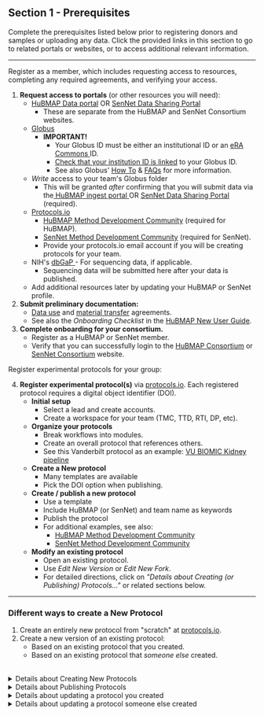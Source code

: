 ## Section 1 - Prerequisites
Complete the prerequisites listed below prior to registering donors and samples or uploading any data.
Click the provided links in this section to go to related portals or websites, or to access additional relevant information.
<hr>

Register as a member, which includes requesting access to resources, completing any required agreements, and verifying your access.
  1. **Request access to portals** (or other resources you will need):
     - <a href="http://portal.hubmapconsortium.org">HuBMAP Data portal</a> OR <a href="http://data.sennetconsortium.org">SenNet Data Sharing Portal</a>
       - These are separate from the HuBMAP and SenNet Consortium websites.
     - <a href="https://www.globus.org/">Globus</a>
       - **IMPORTANT!**
           - Your Globus ID must be either an institutional ID or an <a href="https://www.era.nih.gov/"> eRA Commons </a> ID.
           - <a href="https://docs.globus.org/how-to/link-to-existing/">Check that your institution ID is linked</a> to your Globus ID.
           - See also Globus' <a href="https://docs.globus.org/how-to/">How To</a> & <a href="https://docs.globus.org/faq/">FAQs</a> for more information.
     - _Write_ access to your team's Globus folder
       - This will be granted <em>after</em> confirming that you will submit data via the<a href="http://ingest.hubmapconsortium.org/"> HuBMAP ingest portal </a> OR <a href="http://data.sennetconsortium.org">SenNet Data Sharing Portal </a> (required).
     - <a href="http://protocols.io">Protocols.io</a>
       - <a href="https://www.protocols.io/workspaces/human-biomolecular-atlas-program-hubmap-method-development">HuBMAP Method Development Community</a> (required for HuBMAP).
       - <a href="https://www.protocols.io/workspaces/cellular-senescence-network-sennet-method-develo">SenNet Method Development Community</a> (required for SenNet).
       - Provide your protocols.io email account if you will be creating protocols for your team.
     - NIH's <a href="https://dbgap.ncbi.nlm.nih.gov/aa/wga.cgi?page=login">dbGaP </a>- For sequencing data, if applicable.
         - Sequencing data will be submitted here after your data is published.
     - Add additional resources later by updating your HuBMAP or SenNet profile.
  2. **Submit preliminary documentation:**
     - <a href="https://hubmapconsortium.org/wp-content/uploads/2020/06/DUA_FINAL_2020_02_03_for_Signature.pdf">Data use</a> and <a href="https://hubmapconsortium.org/wp-content/uploads/2020/08/MTA.pdf">material transfer</a> agreements.
     - See also the <em>Onboarding Checklist</em> in the <a href="https://docs.google.com/document/d/1ew6erXdwt38b8reiiH38NUeab4TD5ot-nv59M444j0Y/edit#heading=h.ym9gyx39h7t3">HuBMAP New User Guide</a>.
  3. **Complete onboarding for your consortium.**
      - Register as a HuBMAP or SenNet member.
      - Verify that you can successfully login to the <a href="https://hubmapconsortium.org/"> HuBMAP Consortium</a> or <a href="https://sennetconsortium.org/"> SenNet Consortium</a> website.

  Register experimental protocols for your group:
        
  4. **Register experimental protocol(s)** via <a href="https://www.protocols.io/welcome">protocols.io</a>. Each registered protocol requires a digital object identifier (DOI).
     - **Initial setup**
         - Select a lead and create accounts.
         - Create a workspace for your team (TMC, TTD, RTI, DP, etc).
      - **Organize your protocols**
          - Break workflows into modules.
          - Create an overall protocol that references others.
          - See this Vanderbilt protocol as an example: <a href="https://dx.doi.org/10.17504/protocols.io.bfskjncw">VU BIOMIC Kidney pipeline</a>
       - **Create a New protocol**
          - Many templates are available
          - Pick the DOI option when publishing.
        - **Create / publish a new protocol**
          - Use a template
          - Include HuBMAP (or SenNet) and team name as keywords
          - Publish the protocol
          - For additional examples, see also:
            - <a href="https://www.protocols.io/workspaces/human-biomolecular-atlas-program-hubmap-method-development">HuBMAP Method Development Community</a>
            - <a href="https://www.protocols.io/workspaces/cellular-senescence-network-sennet-method-develo">SenNet Method Development Community</a>
        - **Modify an existing protocol**
          - Open an existing protocol.
          - Use _Edit New Version_ or _Edit New Fork_.
          - For detailed directions, click on _"Details about Creating (or Publishing) Protocols..."_ or related sections below.

<hr> 
  
### Different ways to create a New Protocol

1. Create an entirely new protocol from "scratch" at [protocols.io](http://protocols.io/).
2. Create a new version of an existing protocol:
    - Based on an existing protocol that you created.
    - Based on an existing protocol that _someone else_ created.
  
<br />
<details>
<summary>Details about Creating New Protocols</summary>

<h3 id="Create-New-Protocol">Creating an entirely new protocol (from "scratch"):</h3>

1. **Log into protocols.io** Using your protocols.io login registered with your consortium.
2. **Select your Workspace:**
   - Click the HuBMAP icon for the HuBMAP Workspace
   - Click the SenNet icon for the SenNet Workspace
   - If you do not see your icon you have not been added to the group - Contact your helpdesk for assistance.
3. **Click the NEW + button** at the top and select **New protocol**.
4. **Select a template option:**
   - There are several template options for a protocol.
   - The option selected determines the tool widgets shown on the right.
5. **Rename the protocol** from “untitled protocol” to something more descriptive so the protocol saves properly.
6. **Fill in the Details:** A series of tabs displays under the protocol title: (_Description, Guidelines..., Materials, etc._)
   - Fill in information for all tabs shown
   - Under _Description > Keywords_ enter your consortium and group (TMC, etc.)
7. **Publishing** - When you are satisfied that the protocol is complete...
   - Select **MORE > Publish**
   - Publishing is a multistep process (see below).

**IMPORTANT:** Once published, a protocol cannot be deleted or edited, only versioned.
</details>

<details>
<summary>Details about Publishing Protocols</summary>

### Publishing your new protocol:

1. **Publish type** - select **With DOI**. <br> **IMPORTANT:** HuBMAP and SenNet protocols MUST be assigned a DOI.
    - This is required to register a donor (or source) and samples.
    - This is required to submit assay metadata to the HIVE or CODCC.
2. **Set authors** - Multiple authors may be added in order of importance.
   - You can drag-and-drop authors to reorder.
3. **Status** - Select _Working, In Development,_ or _Other_.
4. **Research study** - Select _Research_ (most likely) or _Non-Research_.
5. **Add workspaces** - _Show_ and _Share_ the protocol on the HuBMAP (or SenNet) Workspace.
   - You can also show or share the protocol on any other workspace, if desired.
6. **Publish** - Publish the protocol.
</details>

<details>

<summary>Details about updating a protocol you created</summary>

### Revise a Protocol you created previously

1. **Navigate to the protocol** on [protocols.io](http://protocols.io/).
   - Click on the protocol to select it.
2. Select **New Version > Create New Version > Edit New Version**.
3. **Re-publish** - Make any changes needed and republish the protocol.
   - The process is virtually identical to the <a href="https://github.com/hubmapconsortium/data_submission_guide/edit/main/Section1.md/#Create-New-Protocol">Create a new Protocol</a> process.
</details>

<details>

<summary>Details about updating a protocol someone else created</summary>

### Create a new protocol based on someone else's Protocol 

1. **Navigate to the protocol** on [protocols.io](http://protocols.io/).
   - Click on the protocol to select it.
2. Select **Copy/Fork > Make a Fork**
   - Select where to store the copied protocol
   - Select **Edit New Fork**
3. **Re-publish** - Make any changes needed and republish the protocol.
   - The process is virtually identical to the <a href="https://github.com/hubmapconsortium/data_submission_guide/edit/main/Section1.md/#Create-New-Protocol">Create a new Protocol</a> process.
  
</details>
